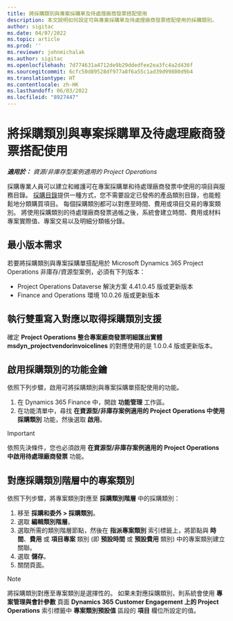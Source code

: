 ```yaml
---
title: 將採購類別與專案採購單及待處理廠商發票搭配使用
description: 本文說明如何設定可與專案採購單及待處理廠商發票搭配使用的採購類別。
author: sigitac
ms.date: 04/07/2022
ms.topic: article
ms.prod: ''
ms.reviewer: johnmichalak
ms.author: sigitac
ms.openlocfilehash: 7d774631a4712de9b29ddedfee2ea3fc4a2d436f
ms.sourcegitcommit: 6cfc50d89528df977a8f6a55c1ad39d99800d9b4
ms.translationtype: HT
ms.contentlocale: zh-HK
ms.lasthandoff: 06/03/2022
ms.locfileid: "8927447"
---
```

# <a name="use-procurement-categories-with-project-purchase-orders-and-pending-vendor-invoices"></a>將採購類別與專案採購單及待處理廠商發票搭配使用

_**適用於：** 資源/非庫存型案例適用的 Project Operations_

採購專業人員可以建立和維護可在專案採購單和待處理廠商發票中使用的項目與服務目錄。 [採購目錄](/dynamics365/supply-chain/procurement/procurement-catalogs)提供一種方式，您不需要設定已發佈的產品類別目錄，也能輕鬆地分類購買項目。 每個採購類別都可以對應至時間、費用或項目交易的專案類別。 將使用採購類別的待處理廠商發票過帳之後，系統會建立時間、費用或材料專案實際值、專案交易以及明細分類帳分錄。

## <a name="minimum-version-requirements"></a>最小版本需求

若要將採購類別與專案採購單搭配用於 Microsoft Dynamics 365 Project Operations 非庫存/資源型案例，必須有下列版本：

- Project Operations Dataverse 解決方案 4.41.0.45 版或更新版本
- Finance and Operations 環境 10.0.26 版或更新版本

## <a name="run-dual-write-maps-for-procurement-category-support"></a>執行雙重寫入對應以取得採購類別支援

確定 **Project Operations 整合專案廠商發票明細匯出實體 msdyn\_projectvendorinvoicelines** 的對應使用的是 1.0.0.4 版或更新版本。

## <a name="enable-the-feature-key-for-procurement-categories"></a>啟用採購類別的功能金鑰

依照下列步驟，啟用可將採購類別與專案採購單搭配使用的功能。

1. 在 Dynamics 365 Finance 中，開啟 **功能管理** 工作區。
1. 在功能清單中，尋找 **在資源型/非庫存案例適用的 Project Operations 中使用採購類別** 功能，然後選取 **啟用**。

> [!IMPORTANT]
> 依照先決條件，您也必須啟用 **在資源型/非庫存案例適用的 Project Operations 中啟用待處理廠商發票** 功能。

## <a name="map-project-categories-in-the-procurement-category-hierarchy"></a>對應採購類別階層中的專案類別

依照下列步驟，將專案類別對應至 **採購類別階層** 中的採購類別：

1. 移至 **採購和委外 \> 採購類別**。
1. 選取 **編輯類別階層**。
1. 選取所需的類別階層節點，然後在 **指派專案類別** 索引標籤上，將節點與 **時間**、**費用** 或 **項目專案** 類別 (即 **預設時間** 或 **預設費用** 類別) 中的專案類別建立關聯。
1. 選取 **儲存**。
1. 關閉頁面。

> [!NOTE]
> 將採購類別對應至專案類別是選擇性的。 如果未對應採購類別，則系統會使用 **專案管理與會計參數** 頁面 **Dynamics 365 Customer Engagement 上的 Project Operations** 索引標籤中 **專案類別預設值** 區段的 **項目** 欄位所設定的值。
